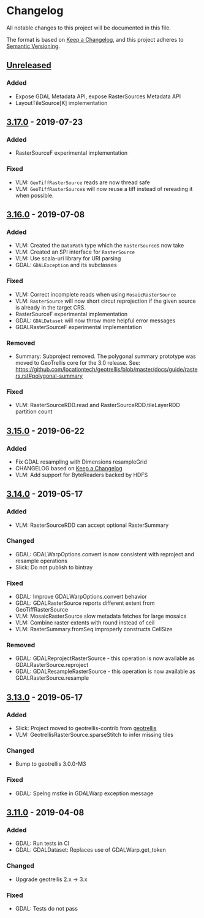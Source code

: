 # Changelog

All notable changes to this project will be documented in this file.

The format is based on [Keep a Changelog](https://keepachangelog.com/en/1.0.0/),
and this project adheres to [Semantic Versioning](https://semver.org/spec/v2.0.0.html).

## [Unreleased]

### Added

- Expose GDAL Metadata API, expose RasterSources Metadata API 
- LayoutTileSource[K] implementation

## [3.17.0] - 2019-07-23

### Added

- RasterSourceF experimental implementation

### Fixed

- VLM: `GeoTiffRasterSource` reads are now thread safe
- VLM: `GeoTiffRasterSource`s will now reuse a tiff instead of rereading
  it when possible.

## [3.16.0] - 2019-07-08

### Added

- VLM: Created the `DataPath` type which the `RasterSource`s now take
- VLM: Created an SPI interface for `RasterSource`
- VLM: Use scala-uri library for URI parsing
- GDAL: `GDALException` and its subclasses

### Fixed

- VLM: Correct incomplete reads when using `MosaicRasterSource`
- VLM: `RasterSource` will now short circut reprojection if the given
  source is already in the target CRS.
- RasterSourceF experimental implementation
- GDAL: `GDALDataset` will now throw more helpful error messages
- GDALRasterSourceF experimental implementation

### Removed

- Summary: Subproject removed. The polygonal summary prototype was moved to GeoTrellis core for the 3.0 release. See: https://github.com/locationtech/geotrellis/blob/master/docs/guide/rasters.rst#polygonal-summary

### Fixed

- VLM: RasterSourceRDD.read and RasterSourceRDD.tileLayerRDD partition count

## [3.15.0] - 2019-06-22

### Added

- Fix GDAL resampling with Dimensions resampleGrid
- CHANGELOG based on [Keep a Changelog](https://keepachangelog.com/en/1.0.0/)
- VLM: Add support for ByteReaders backed by HDFS

## [3.14.0] - 2019-05-17

### Added

- VLM: RasterSourceRDD can accept optional RasterSummary

### Changed

- GDAL: GDALWarpOptions.convert is now consistent with reproject and resample operations
- Slick: Do not publish to bintray

### Fixed

- GDAL: Improve GDALWarpOptions.convert behavior
- GDAL: GDALRasterSource reports different extent from GeoTiffRasterSource
- VLM: MosaicRasterSource slow metadata fetches for large mosaics
- VLM: Combine raster extents with round instead of ceil
- VLM: RasterSummary.fromSeq improperly constructs CellSize

### Removed

- GDAL: GDALReprojectRasterSource - this operation is now available as GDALRasterSource.reproject
- GDAL: GDALResampleRasterSource - this operation is now available as GDALRasterSource.resample

## [3.13.0] - 2019-05-17

### Added

- Slick: Project moved to geotrellis-contrib from [geotrellis](https://github.com/locationtech/geotrellis)
- VLM: GeotrellisRasterSource.sparseStitch to infer missing tiles

### Changed

- Bump to geotrellis 3.0.0-M3

### Fixed

- GDAL: Spelng mstke in GDALWarp exception message

## [3.11.0] - 2019-04-08

### Added

- GDAL: Run tests in CI
- GDAL: GDALDataset: Replaces use of GDALWarp.get_token

### Changed

- Upgrade geotrellis 2.x -> 3.x

### Fixed

- GDAL: Tests do not pass

[unreleased]: https://github.com/geotrellis/geotrellis-contrib/compare/v3.17.0...HEAD
[3.17.0]: https://github.com/geotrellis/geotrellis-contrib/compare/v3.16.0...v3.17.0
[3.16.0]: https://github.com/geotrellis/geotrellis-contrib/compare/v3.15.0...v3.16.0
[3.15.0]: https://github.com/geotrellis/geotrellis-contrib/compare/v3.14.0...v3.15.0
[3.14.0]: https://github.com/geotrellis/geotrellis-contrib/compare/v3.13.0...v3.14.0
[3.13.0]: https://github.com/geotrellis/geotrellis-contrib/compare/v3.11.0...v3.13.0
[3.11.0]: https://github.com/geotrellis/geotrellis-contrib/compare/v0.11.0...v3.11.0
